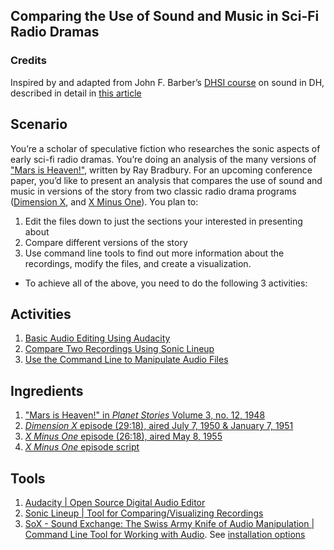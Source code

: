 ## Comparing the Use of Sound and Music in Sci-Fi Radio Dramas

### **Credits**
Inspired by and adapted from John F. Barber’s [DHSI course](https://dhsi.org/course-offerings/) on sound in DH, described in detail in [this article](http://www.digitalhumanities.org/dhq/vol/10/1/000239/000239.html)

## **Scenario** 
You’re a scholar of speculative fiction who researches the sonic aspects of early sci-fi radio dramas. You’re doing an analysis of the many versions of ["Mars is Heaven!"](https://en.wikipedia.org/wiki/Mars_Is_Heaven!), written by Ray Bradbury. For an upcoming conference paper, you’d like to present an analysis that compares the use of sound and music in versions of the story from two classic radio drama programs ([Dimension X](https://en.wikipedia.org/wiki/Dimension_X_(radio_program)), and [X Minus One](https://en.wikipedia.org/wiki/X_Minus_One)). You plan to:
1. Edit the files down to just the sections your interested in presenting about
2. Compare different versions of the story
3. Use command line tools to find out more information about the recordings, modify the files, and create a visualization. 
- To achieve all of the above, you need to do the following 3 activities:

## **Activities**
1. [Basic Audio Editing Using Audacity](https://github.com/seanluyk/audio101/blob/master/activities.md#1-basic-audio-editing-using-audacity)
2. [Compare Two Recordings Using Sonic Lineup](https://github.com/seanluyk/audio101/blob/master/activities.md#2-compare-two-recordings-using-sonic-lineup)
3. [Use the Command Line to Manipulate Audio Files](https://github.com/seanluyk/audio101/blob/master/activities.md#4-use-the-command-line-to-extract-audio-metadata)

## **Ingredients**
1. ["Mars is Heaven!" in *Planet Stories* Volume 3, no. 12, 1948](https://archive.org/stream/Planet_Stories_Canadian_Ed._v03n12_1948-Fall#page/n57/mode/2up)
2. [*Dimension X* episode (29:18), aired July 7, 1950 & January 7, 1951](https://archive.org/details/OTRR_Dimension_X_Singles/Dimension_X_1950-07-07__14_MarsIsHeaven.mp3)
3. [*X Minus One* episode (26:18), aired May 8, 1955](https://archive.org/details/OTRR_X_Minus_One_Singles/XMinusOne55-05-08003MarsIsHeaven.mp30)
4. [*X Minus One* episode script](https://www.genericradio.com/show/1ac589335d584bbd)

## **Tools**
1. [Audacity | Open Source Digital Audio Editor](https://www.audacityteam.org/)
2. [Sonic Lineup | Tool for Comparing/Visualizing Recordings](https://code.soundsoftware.ac.uk/projects/sonic-lineup/files)
3. [SoX - Sound Exchange: The Swiss Army Knife of Audio Manipulation | Command Line Tool for Working with Audio](http://sox.sourceforge.net/). See [installation options](https://github.com/seanluyk/audio101/blob/master/SoX_installation.md)
